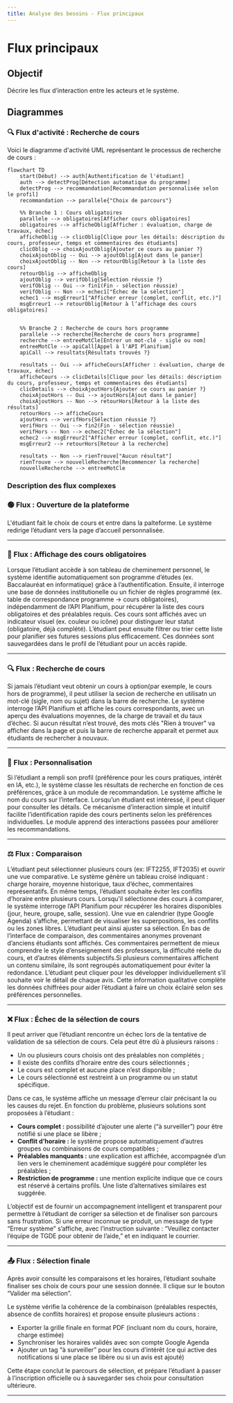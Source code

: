 ```yaml
---
title: Analyse des besoins - Flux principaux
---
```


# Flux principaux

## Objectif
Décrire les flux d’interaction entre les acteurs et le système.

## Diagrammes
### 🔍 Flux d'activité : Recherche de cours

Voici le diagramme d'activité UML représentant le processus de recherche de cours :

```mermaid
flowchart TD
    start(Début) --> auth[Authentification de l'étudiant]
    auth --> detectProg[Détection automatique du programme]
    detectProg --> recommandation[Recommandation personnalisée selon le profil]
    recommandation --> parallele{"Choix de parcours"}

    %% Branche 1 : Cours obligatoires
    parallele --> obligatoires[Afficher cours obligatoires]
    obligatoires --> afficheOblig[Afficher : évaluation, charge de travaux, échec]
    afficheOblig --> clicOblig[Clique pour les détails: déscription du cours, professeur, temps et commentaires des étudiants]
    clicOblig --> choixAjoutOblig{Ajouter ce cours au panier ?}
    choixAjoutOblig -- Oui --> ajoutOblig[Ajout dans le panier]
    choixAjoutOblig -- Non --> retourOblig[Retour à la liste des cours]
    retourOblig --> afficheOblig
    ajoutOblig --> verifOblig{Sélection réussie ?}
    verifOblig -- Oui --> fin1(Fin - sélection réussie)
    verifOblig -- Non --> echec1["Échec de la sélection"]
    echec1 --> msgErreur1["Afficher erreur (complet, conflit, etc.)"]
    msgErreur1 --> retourOblig[Retour à l’affichage des cours obligatoires]
    

    %% Branche 2 : Recherche de cours hors programme
    parallele --> recherche[Recherche de cours hors programme]
    recherche --> entreeMotCle[Entrer un mot-clé - sigle ou nom]
    entreeMotCle --> apiCall[Appel à l'API Planifium]
    apiCall --> resultats{Résultats trouvés ?}

    resultats -- Oui --> afficheCours[Afficher : évaluation, charge de travaux, échec]
    afficheCours --> clicDetails[Clique pour les détails: déscription du cours, professeur, temps et commentaires des étudiants]
    clicDetails --> choixAjoutHors{Ajouter ce cours au panier ?}
    choixAjoutHors -- Oui --> ajoutHors[Ajout dans le panier]
    choixAjoutHors -- Non --> retourHors[Retour à la liste des résultats]
    retourHors --> afficheCours
    ajoutHors --> verifHors{Sélection réussie ?}
    verifHors -- Oui --> fin2(Fin - sélection réussie)
    verifHors -- Non --> echec2["Échec de la sélection"]
    echec2 --> msgErreur2["Afficher erreur (complet, conflit, etc.)"]
    msgErreur2 --> retourHors[Retour à la recherche]

    resultats -- Non --> rienTrouve["Aucun résultat"]
    rienTrouve --> nouvelleRecherche[Recommencer la recherche]
    nouvelleRecherche --> entreeMotCle
```



### Description des flux complexes

### 🟢 Flux : Ouverture de la plateforme

L'étudiant fait le choix de cours et entre dans la palteforme. Le système redirige l’étudiant vers la page d’accueil personnalisée.

---

### 🧾 Flux : Affichage des cours obligatoires

Lorsque l’étudiant accède à son tableau de cheminement personnel, le système identifie automatiquement son programme d’études (ex. Baccalauréat en informatique) grâce à l’authentification. Ensuite, il interroge une base de données institutionelle ou un fichier de règles programmé (ex. table de correspondance programme → cours obligatoires), indépendamment de l’API Planifium, pour récupérer la liste des cours obligatoires et des préalables requis. Ces cours sont affichés avec un indicateur visuel (ex. couleur ou icône) pour distinguer leur statut (obligatoire, déjà complété). L’étudiant peut ensuite filtrer ou trier cette liste pour planifier ses futures sessions plus efficacement. Ces données sont sauvegardées dans le profil de l’étudiant pour un accès rapide.

---

### 🔍 Flux : Recherche de cours

Si jamais l’étudiant veut obtenir un cours à option(par exemple, le cours hors de programme), il peut utiliser la secion de recherche en utilisatn un mot-clé (sigle, nom ou sujet) dans la barre de recherche. Le système interroge l’API Planifium et affiche les cours correspondants, avec un aperçu des évaluations moyennes, de la charge de travail et du taux d’échec. Si aucun résultat n’est trouvé, des mots clés "Rien à trouver" va afficher dans la page et puis la barre de recherche apparaît et permet aux étudiants de rechercher à nouvaux.

---

### 🧠 Flux : Personnalisation

Si l’étudiant a rempli son profil (préférence pour les cours pratiques, intérêt en IA, etc.), le système classe les résultats de recherche en fonction de ces préférences, grâce à un module de recommandation. Le système affiche le nom du cours sur l’interface. Lorsqu’un étudiant est intéressé, il peut cliquer pour consulter les détails. Ce mécanisme d’interaction simple et intuitif facilite l’identification rapide des cours pertinents selon les préférences individuelles. Le module apprend des interactions passées pour améliorer les recommandations.

---

### ⚖️ Flux : Comparaison

L’étudiant peut sélectionner plusieurs cours (ex: IFT2255, IFT2035) et ouvrir une vue comparative. Le système génère un tableau croisé indiquant : charge horaire, moyenne historique, taux d’échec, commentaires représentatifs. En même temps, l’étudiant souhaite éviter les conflits d’horaire entre plusieurs cours. Lorsqu’il sélectionne des cours à comparer, le système interroge l’API Planifium pour récupérer les horaires disponibles (jour, heure, groupe, salle, session). Une vue en calendrier (type Google Agenda) s’affiche, permettant de visualiser les superpositions, les conflits ou les zones libres. L’étudiant peut ainsi ajuster sa sélection. En bas de l’interface de comparaison, des commentaires anonymes provenant d’anciens étudiants sont affichés. Ces commentaires permettent de mieux comprendre le style d’enseignement des professeurs, la difficulté réelle du cours, et d’autres éléments subjectifs.Si plusieurs commentaires affichent un contenu similaire, ils sont regroupés automatiquement pour éviter la redondance. L’étudiant peut cliquer pour les développer individuellement s’il souhaite voir le détail de chaque avis. Cette information qualitative complète les données chiffrées pour aider l’étudiant à faire un choix éclairé selon ses préférences personnelles. 

---

### ❌ Flux : Échec de la sélection de cours

Il peut arriver que l’étudiant rencontre un échec lors de la tentative de validation de sa sélection de cours. Cela peut être dû à plusieurs raisons :
- Un ou plusieurs cours choisis ont des préalables non complétés ;
- Il existe des conflits d’horaire entre des cours sélectionnés ;
- Le cours est complet et aucune place n’est disponible ;
- Le cours sélectionné est restreint à un programme ou un statut spécifique.

Dans ce cas, le système affiche un message d’erreur clair précisant la ou les causes du rejet. En fonction du problème, plusieurs solutions sont proposées à l’étudiant :
- **Cours complet :** possibilité d’ajouter une alerte (“à surveiller”) pour être notifié si une place se libère ;
- **Conflit d’horaire :** le système propose automatiquement d’autres groupes ou combinaisons de cours compatibles ;
- **Préalables manquants :** une explication est affichée, accompagnée d’un lien vers le cheminement académique suggéré pour compléter les préalables ;
- **Restriction de programme :** une mention explicite indique que ce cours est réservé à certains profils. Une liste d’alternatives similaires est suggérée.

L’objectif est de fournir un accompagnement intelligent et transparent pour permettre à l’étudiant de corriger sa sélection et de finaliser son parcours sans frustration. Si une erreur inconnue se produit, un message de type “Erreur système” s’affiche, avec l’instruction suivante : “Veuillez contacter l’équipe de TGDE pour obtenir de l’aide,” et en indiquant le courrier. 

---

### 📤 Flux : Sélection finale

Après avoir consulté les comparaisons et les horaires, l’étudiant souhaite finaliser ses choix de cours pour une session donnée. Il clique sur le bouton “Valider ma sélection”.

Le système vérifie la cohérence de la combinaison (préalables respectés, absence de conflits horaires) et propose ensuite plusieurs actions :
- Exporter la grille finale en format PDF (incluant nom du cours, horaire, charge estimée)
- Synchroniser les horaires validés avec son compte Google Agenda
- Ajouter un tag “à surveiller” pour les cours d’intérêt (ce qui active des notifications si une place se libère ou si un avis est ajouté)

Cette étape conclut le parcours de sélection, et prépare l’étudiant à passer à l’inscription officielle ou à sauvegarder ses choix pour consultation ultérieure.

---


